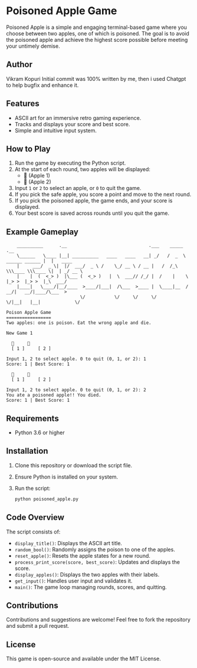 # Poisoned Apple Game

Poisoned Apple is a simple and engaging terminal-based game where you choose between two apples, one of which is poisoned. The goal is to avoid the poisoned apple and achieve the highest score possible before meeting your untimely demise.

## Author
Vikram Kopuri
Initial commit was 100% written by me, then i used Chatgpt to help bugfix and enhance it.  

## Features

- ASCII art for an immersive retro gaming experience.
- Tracks and displays your score and best score.
- Simple and intuitive input system.

## How to Play

1. Run the game by executing the Python script.
2. At the start of each round, two apples will be displayed:
   - 🍎 (Apple 1)
   - 🍏 (Apple 2)
3. Input `1` or `2` to select an apple, or `0` to quit the game.
4. If you pick the safe apple, you score a point and move to the next round.
5. If you pick the poisoned apple, the game ends, and your score is displayed.
6. Your best score is saved across rounds until you quit the game.

## Example Gameplay

```
    __________      .__                               .___    _____                .__          
    \______   \____ |__| __________   ____   ____   __| _/   /  _  \ ______ ______ |  |   ____  
    |     ___/  _ \|  |/  ___/  _ \ /    \_/ __ \ / __ |   /  /_\  \\\____ \\\____ \|  | _/ __ \
    |    |  (  <_> )  |\___ (  <_> )   |  \  ___// /_/ |  /    |    \  |_> >  |_> >  |_\  ___/
    |____|   \____/|__/____  >____/|___|  /\___  >____ |  \____|__  /   __/|   __/|____/\___  >
                            \/           \/     \/     \/          \/|__|   |__|             \/

Poison Apple Game
=================
Two apples: one is poison. Eat the wrong apple and die.

New Game 1

  🍎     🍏
  [ 1 ]     [ 2 ]

Input 1, 2 to select apple. 0 to quit (0, 1, or 2): 1
Score: 1 | Best Score: 1

  🍎     🍏
  [ 1 ]     [ 2 ]

Input 1, 2 to select apple. 0 to quit (0, 1, or 2): 2
You ate a poisoned apple!! You died.
Score: 1 | Best Score: 1
```

## Requirements

- Python 3.6 or higher

## Installation

1. Clone this repository or download the script file.
2. Ensure Python is installed on your system.
3. Run the script:

   ```bash
   python poisoned_apple.py
   ```

## Code Overview

The script consists of:

- `display_title()`: Displays the ASCII art title.
- `random_bool()`: Randomly assigns the poison to one of the apples.
- `reset_apple()`: Resets the apple states for a new round.
- `process_print_score(score, best_score)`: Updates and displays the score.
- `display_apples()`: Displays the two apples with their labels.
- `get_input()`: Handles user input and validates it.
- `main()`: The game loop managing rounds, scores, and quitting.

## Contributions

Contributions and suggestions are welcome! Feel free to fork the repository and submit a pull request.

## License

This game is open-source and available under the MIT License.

